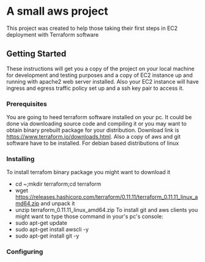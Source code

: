 # A small aws project
This project was created to help those taking their first steps
in EC2 deployment with Terraform software
## Getting Started
These instructions will get you a copy of the project on your local machine
for development and testing purposes and a copy of EC2 instance up and running with apache2
web server installed. Also your EC2 instance will have ingress and egress traffic policy set up
and a ssh key pair to access it.
### Prerequisites
You are going to heed terraform software installed on your pc. It could be done via downloading
source code and compiling it or you may want to obtain binary prebuilt package for your distribution.
Download link is https://www.terraform.io/downloads.html.
Also a copy of aws and git software have to be installed. For debian based distributions of linux
### Installing
To install terrafom binary package you might want to download it
- cd ~;mkdir terraform;cd terraform
- wget https://releases.hashicorp.com/terraform/0.11.11/terraform_0.11.11_linux_amd64.zip
and unpack it
- unzip terraform_0.11.11_linux_amd64.zip
To install git and aws clients you might want to type those command in your's pc's console:
- sudo apt-get update
- sudo apt-get install awscli -y
- sudo apt-get install git -y
### Configuring

